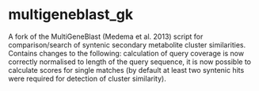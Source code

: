 # multigeneblast_gk
A fork of the MultiGeneBlast (Medema et al. 2013) script for comparison/search of syntenic secondary metabolite cluster similarities. Contains changes to the following: calculation of query coverage is now correctly normalised to length of the query sequence, it is now possible to calculate scores for single matches (by default at least two syntenic hits were required for detection of cluster similarity).
